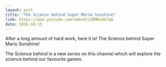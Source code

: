 ```yaml
---
layout: post
title: "The Science behind Super Mario Sunshine"
link: https://www.youtube.com/embed/cZRMHv8k7qA
date: 2016-10-15
---
```


After a long amount of hard work, here it is! The Science behind Super Mario Sunshine! 

The Science behind is a new series on this channel which will explore the science behind our favourite games.